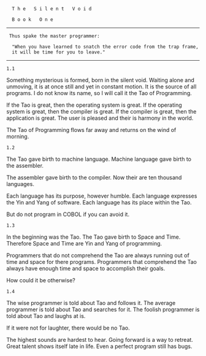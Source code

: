       T h e   S i l e n t   V o i d
                            
      B o o k   O n e
-----------------------------------------------------------------------
     Thus spake the master programmer:

      "When you have learned to snatch the error code from the trap frame, 
      it will be time for you to leave."
----------------------------------------------------------------------
    1.1

 Something mysterious is formed, born in the silent void. Waiting alone and unmoving, it is at once still and yet in constant motion. It is the source of all programs. I do not know its name, so I will call it the Tao of Programming.

 If the Tao is great, then the operating system is great. If the
 operating system is great, then the compiler is great. 
 If the compiler is great, then the application is great. The user is pleased and their is harmony in the world.

 The Tao of Programming flows far away and returns on the wind of
 morning.

    1.2

 The Tao gave birth to machine language. Machine language gave birth to
 the assembler.

 The assembler gave birth to the compiler. Now their are ten thousand
 languages.

 Each language has its purpose, however humble. Each language expresses
 the Yin and Yang of software. Each language has its place within the
 Tao.

 But do not program in COBOL if you can avoid it.

    1.3

  In the beginning was the Tao. The Tao gave birth to Space and Time.
  Therefore Space and Time are Yin and Yang of programming.

  Programmers that do not comprehend the Tao are always running out of
  time and space for there programs. Programmers that comprehend the
  Tao always have enough time and space to accomplish their goals.

  How could it be otherwise?

    1.4

  The wise programmer is told about Tao and follows it. The average
  programmer is told about Tao and searches for it. The foolish
  programmer is told about Tao and laughs at is.

  If it were not for laughter, there would be no Tao.

  The highest sounds are hardest to hear. Going forward is a way to
  retreat. Great talent shows itself late in life. Even a perfect
  program still has bugs.